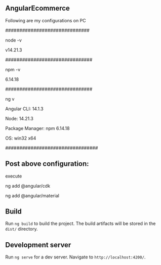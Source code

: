 ## AngularEcommerce
Following are my configurations on PC

##############################

node -v

v14.21.3

###############################

npm -v

6.14.18

###############################

ng v

Angular CLI: 14.1.3

Node: 14.21.3

Package Manager: npm 6.14.18

OS: win32 x64

#################################

## Post above configuration: 

execute

ng add @angular/cdk

ng add @angular/material

## Build

Run `ng build` to build the project. The build artifacts will be stored in the `dist/` directory.

## Development server

Run `ng serve` for a dev server. Navigate to `http://localhost:4200/`. 



